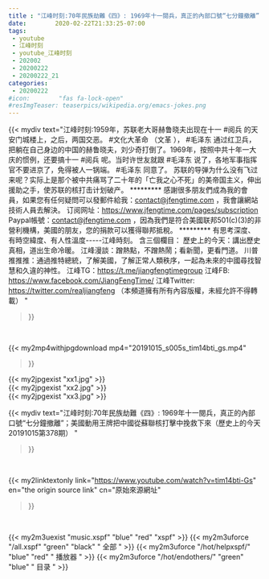 ```yaml
---
title : "江峰时刻:70年民族劫難《四》: 1969年十一閱兵，真正的內部口號“七分鐘撤離”；美國動用王牌把中國從蘇聯核打擊中挽救下來（歷史上的今天20191015第378期） "
date:        2020-02-22T21:33:25-07:00
tags:
 - youtube
 - 江峰时刻
 - youtube_江峰时刻
 - 202002
 - 20200222
 - 20200222_21
categories:
 - 20200222
#icon:        "fas fa-lock-open"
#resImgTeaser: teaserpics/wikipedia.org/emacs-jokes.png
---
```


{{< mydiv text="江峰时刻:1959年，苏联老大哥赫鲁晓夫出现在十一 #阅兵 的天安门城楼上，之后，两国交恶。 #文化大革命 （文革 ）， #毛泽东 通过红卫兵，把躺在自己身边的中国的赫鲁晓夫，刘少奇打倒了。1969年，按照中共十年一大庆的惯例，还要搞十一 #阅兵 呢。当时许世友就跟 #毛泽东  说了，各地军事指挥官不要进京了，免得被人一锅端。 #毛泽东 同意了。 苏联的导弹为什么没有飞过来呢？实际上是那个被中共痛骂了二十年的「亡我之心不死」的美帝国主义，伸出援助之手，使苏联的核打击计划破产。     ********* 感謝很多朋友們成為我的會員，如果您有任何疑問可以發郵件給我：contact@jfengtime.com ，我會讓網站技術人員去解決。 订阅网址：https://www.jfengtime.com/pages/subscription Paypal帳號：contact@jfengtime.com ，因為我們是符合美國联邦501(c)(3)的非營利機構，美國的朋友，您的捐款可以獲得聯邦抵稅。     ********* 有思考深度、有時空緯度、有人性溫度-----江峰時刻。 含三個欄目： 歷史上的今天：講出歷史真相，道出生命冷暖。 江峰漫談：蹭熱點，不蹭熱鬧；看新聞，更看門道。 川普推推推：通過推特總統，了解美國，了解正常人類秩序，一起為未來的中國尋找智慧和久違的神性。  江峰TG：https://t.me/jiangfengtimegroup 江峰FB: https://www.facebook.com/JiangFengTime/ 江峰Twitter: https://twitter.com/realjiangfeng （本頻道擁有所有內容版權，未經允許不得轉載） "
>}}
<br>


{{< my2mp4withjpgdownload mp4="20191015_s005s_tim14bti_gs.mp4"
>}}

{{< my2jpgexist "xx1.jpg" >}}<br>
{{< my2jpgexist "xx2.jpg" >}}<br>
{{< my2jpgexist "xx3.jpg" >}}<br>



{{< mydiv text="江峰时刻:70年民族劫難《四》: 1969年十一閱兵，真正的內部口號“七分鐘撤離”；美國動用王牌把中國從蘇聯核打擊中挽救下來（歷史上的今天20191015第378期） "
>}}
<br>

{{< my2linktextonly link="https://www.youtube.com/watch?v=tim14bti-Gs"
en="the origin source link" cn="原始來源網址"
>}}


<br>

{{< my2m3uexist "music.xspf"        "blue"   "red"    "xspf" >}} {{< my2m3uforce "/all.xspf"         "green"  "black"  " 全部 " >}} {{< my2m3uforce "/hot/helpxspf/"    "blue"   "red"    " 播放器 " >}} {{< my2m3uforce "/hot/endothers/"   "green"  "blue"   " 目录 " >}} 
